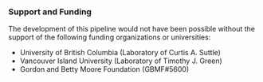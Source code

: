 ### Support and Funding
The development of this pipeline would not have been possible without the support of the following funding organizations or universities:      
- University of British Columbia (Laboratory of Curtis A. Suttle)     
- Vancouver Island University (Laboratory of Timothy J. Green)
- Gordon and Betty Moore Foundation (GBMF#5600)

